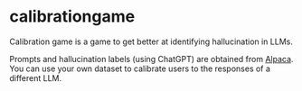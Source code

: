 # calibrationgame

Calibration game is a game to get better at identifying hallucination in LLMs.

Prompts and hallucination labels (using ChatGPT) are obtained from [Alpaca](https://github.com/tatsu-lab/stanford_alpaca). You can use your own dataset to calibrate users to the responses of a different LLM.
